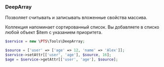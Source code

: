 ### DeepArray

Позволяет считывать и записывать вложенные свойства массива.

Коллекция напоминает сортированный список. Вы добавляете в списко любой объект $item с указанием приоритета.
```php
$service = new \PTS\Tools\DeepArray;

$source = ['user' => ['age' => 12, 'name' => 'Alex']];
$service->setAttr[['user', 'age'], $source, 16];
$age = $service->getAttr[['user', 'age'], $source];
```
